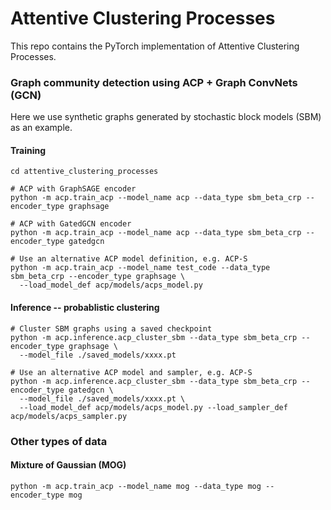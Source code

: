 # Attentive Clustering Processes

This repo contains the PyTorch implementation of Attentive Clustering Processes.


### Graph community detection using ACP + Graph ConvNets (GCN)

Here we use synthetic graphs generated by stochastic block models (SBM) as an example.
#### Training
```
cd attentive_clustering_processes

# ACP with GraphSAGE encoder
python -m acp.train_acp --model_name acp --data_type sbm_beta_crp --encoder_type graphsage

# ACP with GatedGCN encoder
python -m acp.train_acp --model_name acp --data_type sbm_beta_crp --encoder_type gatedgcn

# Use an alternative ACP model definition, e.g. ACP-S
python -m acp.train_acp --model_name test_code --data_type sbm_beta_crp --encoder_type graphsage \
  --load_model_def acp/models/acps_model.py

```

#### Inference -- probablistic clustering
```
# Cluster SBM graphs using a saved checkpoint
python -m acp.inference.acp_cluster_sbm --data_type sbm_beta_crp --encoder_type graphsage \
  --model_file ./saved_models/xxxx.pt

# Use an alternative ACP model and sampler, e.g. ACP-S
python -m acp.inference.acp_cluster_sbm --data_type sbm_beta_crp --encoder_type gatedgcn \
  --model_file ./saved_models/xxxx.pt \
  --load_model_def acp/models/acps_model.py --load_sampler_def acp/models/acps_sampler.py

```

### Other types of data

#### Mixture of Gaussian (MOG)
```
python -m acp.train_acp --model_name mog --data_type mog --encoder_type mog
```

